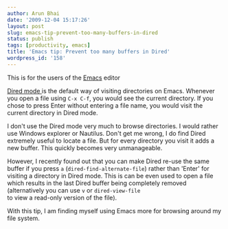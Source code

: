 ```yaml
---
author: Arun Bhai
date: '2009-12-04 15:17:26'
layout: post
slug: emacs-tip-prevent-too-many-buffers-in-dired
status: publish
tags: [productivity, emacs]
title: 'Emacs tip: Prevent too many buffers in Dired'
wordpress_id: '158'
---
```


This is for the users of the <a href="http://en.wikipedia.org/wiki/Emacs">Emacs</a> editor

<a href="http://www.emacswiki.org/emacs/DiredMode">Dired mode </a> is the default way of visiting directories on Emacs. Whenever you open a file using <code>C-x C-f</code>, you would see the current directory. If you chose to press Enter without entering a file name, you would visit the current directory in Dired mode.

I don't use the Dired mode very much to browse directories. I would rather use Windows explorer or Nautilus. Don't get me wrong, I do find Dired extremely useful to locate a file. But for every directory you visit it adds a new buffer. This quickly becomes very unmanageable.

However, I recently found out that you can make Dired re-use the same buffer if you press <code>a</code> (<code>dired-find-alternate-file</code>) rather than 'Enter' for visiting a directory in Dired mode. This is can be even used to open a file which results in the last Dired buffer being completely removed (alternatively you can use <code>v</code> or <code>dired-view-file </code> to view a read-only version of the file).

With this tip, I am finding myself using Emacs more for browsing around my file system.
